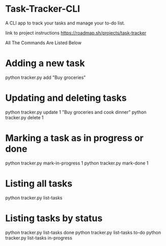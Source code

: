 # Task-Tracker-CLI
A CLI app to track your tasks and manage your to-do list.

link to project instructions https://roadmap.sh/projects/task-tracker

All The Commands Are Listed Below

# Adding a new task
python tracker.py add "Buy groceries"


# Updating and deleting tasks
python tracker.py update 1 "Buy groceries and cook dinner"
python tracker.py delete 1

# Marking a task as in progress or done
python tracker.py mark-in-progress 1
python tracker.py mark-done 1

# Listing all tasks
python tracker.py list-tasks

# Listing tasks by status
python tracker.py list-tasks done
python tracker.py list-tasks to-do
python tracker.py list-tasks in-progress

